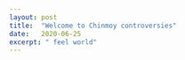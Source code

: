 ```yaml
---
layout: post
title:  "Welcome to Chinmoy controversies"
date:   2020-06-25
excerpt: " feel world"
---
```

